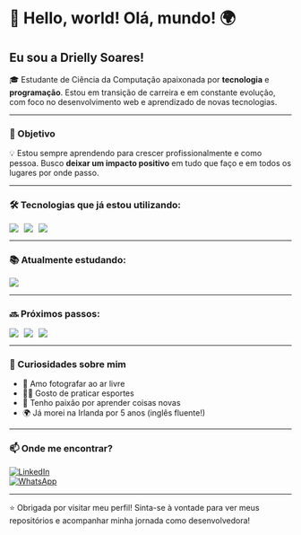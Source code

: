 # 👋 Hello, world! Olá, mundo! 🌍

## Eu sou a Drielly Soares!

🎓 Estudante de Ciência da Computação apaixonada por **tecnologia** e **programação**. Estou em transição de carreira e em constante evolução, com foco no desenvolvimento web e aprendizado de novas tecnologias.

---

### 🎯 Objetivo

💡 Estou sempre aprendendo para crescer profissionalmente e como pessoa. Busco **deixar um impacto positivo** em tudo que faço e em todos os lugares por onde passo.

---

### 🛠️ Tecnologias que já estou utilizando:

<div style="display: flex; gap: 10px; align-items: center;">
  <img src="https://img.shields.io/badge/HTML5-E34F26?style=for-the-badge&logo=html5&logoColor=white"/>
  <img src="https://img.shields.io/badge/CSS3-1572B6?style=for-the-badge&logo=css3&logoColor=white"/>
  <img src="https://img.shields.io/badge/JavaScript-F7DF1E?style=for-the-badge&logo=javascript&logoColor=black"/>
</div>

---

### 📚 Atualmente estudando:

<img src="https://img.shields.io/badge/Node.js-339933?style=for-the-badge&logo=nodedotjs&logoColor=white"/>

---

### 🔜 Próximos passos:

<div style="display: flex; gap: 10px; flex-wrap: wrap;">
  <img src="https://img.shields.io/badge/Express.js-000000?style=for-the-badge&logo=express&logoColor=white"/>
  <img src="https://img.shields.io/badge/Bootstrap-7952B3?style=for-the-badge&logo=bootstrap&logoColor=white"/>
  <img src="https://img.shields.io/badge/MySQL-4479A1?style=for-the-badge&logo=mysql&logoColor=white"/>
</div>

---

### 🧩 Curiosidades sobre mim

- 📸 Amo fotografar ao ar livre  
- 🏃‍♀️ Gosto de praticar esportes  
- 🧠 Tenho paixão por aprender coisas novas  
- 🌍 Já morei na Irlanda por 5 anos (inglês fluente!)

---

### 📫 Onde me encontrar?

[![LinkedIn](https://img.shields.io/badge/LinkedIn-0077B5?style=for-the-badge&logo=linkedin&logoColor=white)](https://www.linkedin.com/in/driellyalbuquerque)  
[![WhatsApp](https://img.shields.io/badge/Fale%20comigo%20no%20WhatsApp-25D366?style=for-the-badge&logo=whatsapp&logoColor=white)](https://wa.me/5592993745631)

---

⭐ Obrigada por visitar meu perfil! Sinta-se à vontade para ver meus repositórios e acompanhar minha jornada como desenvolvedora!
